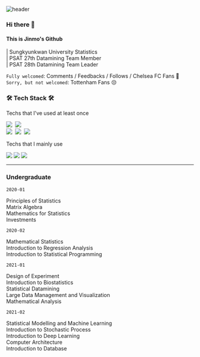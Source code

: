 ![header](https://capsule-render.vercel.app/api?type=slice&color=000099&height=200&section=header&text=Morcellinus&fontSize=70&fontColor=ffffff&rotate=13&fontAlignY=40&fontAlign=60&descrotate=19)
### Hi there 👋

#### This is Jinmo's Github

| Sungkyunkwan University Statistics<br>
| PSAT 27th Datamining Team Member<br>
| PSAT 28th Datamining Team Leader

`Fully welcomed`: Comments / Feedbacks / Follows / Chelsea FC Fans 💙<br>
`Sorry, but not welcomed`: Tottenham Fans 😒<br>

<h3 align="left">🛠  Tech Stack 🛠</h3>

<p align="left"> Techs that I've used at least once </p>

<p align="left">
  <img src="https://img.shields.io/badge/R-276DC3?style=flat-square&logo=R&logoColor=white"/></a>&nbsp
  <img src="https://img.shields.io/badge/Python-3766AB?style=flat-square&logo=Python&logoColor=white"/></a>&nbsp
  <br>
  <img src="https://img.shields.io/badge/Keras-D00000?style=flat-square&logo=Keras&logoColor=white"/></a>&nbsp
  <img src="https://img.shields.io/badge/TensorFlow-FF6F00?style=flat-square&logo=TensorFlow&logoColor=white"/></a>&nbsp
  <img src="https://img.shields.io/badge/PyTorch-EE4C2C?style=flat-square&logo=PyTorch&logoColor=white"/></a>
</p>

<p align="left"> Techs that I mainly use </p>
<p align="left">
  <img src="https://img.shields.io/badge/R-276DC3?style=flat-square&logo=R&logoColor=white"/></a>
  <img src="https://img.shields.io/badge/Python-3766AB?style=flat-square&logo=Python&logoColor=white"/></a>
  <img src="https://img.shields.io/badge/PyTorch-EE4C2C?style=flat-square&logo=PyTorch&logoColor=white"/>
</p>

___
### Undergraduate

`2020-01`

Principles of Statistics<br>
Matrix Algebra<br>
Mathematics for Statistics<br>
Investments<br>

`2020-02`

Mathematical Statistics<br>
Introduction to Regression Analysis<br>
Introduction to Statistical Programming<br>

`2021-01`

Design of Experiment<br>
Introduction to Biostatistics<br>
Statistical Datamining<br>
Large Data Management and Visualization<br>
Mathematical Analysis

`2021-02`

Statistical Modelling and Machine Learning<br>
Introduction to Stochastic Process<br>
Introduction to Deep Learning<br>
Computer Architecture<br>
Introduction to Database




<!--
**morcellinus/Morcellinus** is a ✨ _special_ ✨ repository because its `README.md` (this file) appears on your GitHub profile.

Here are some ideas to get you started:

- 🔭 I’m currently working on ...
- 🌱 I’m currently learning ...
- 👯 I’m looking to collaborate on ...
- 🤔 I’m looking for help with ...
- 💬 Ask me about ...
- 📫 How to reach me: ...
- 😄 Pronouns: ...
- ⚡ Fun fact: ...'
- 
I'm currently working on
